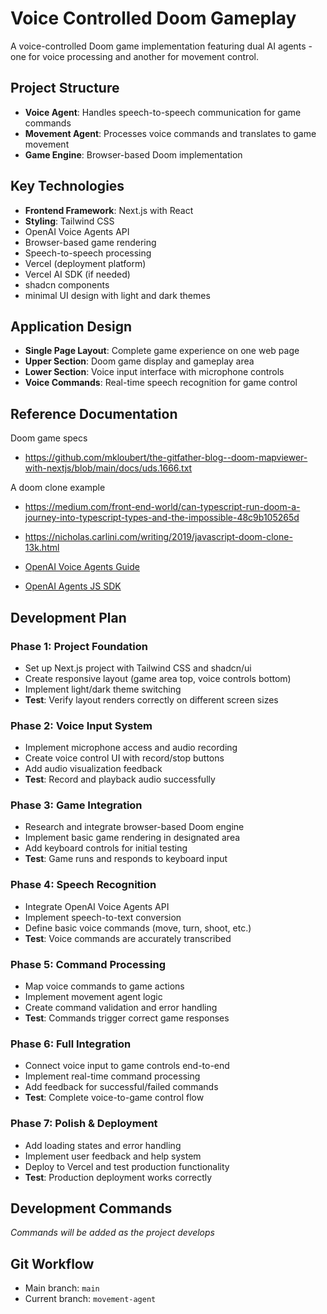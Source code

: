 # Voice Controlled Doom Gameplay

A voice-controlled Doom game implementation featuring dual AI agents - one for voice processing and another for movement control.

## Project Structure

- **Voice Agent**: Handles speech-to-speech communication for game commands
- **Movement Agent**: Processes voice commands and translates to game movement
- **Game Engine**: Browser-based Doom implementation

## Key Technologies

- **Frontend Framework**: Next.js with React
- **Styling**: Tailwind CSS
- OpenAI Voice Agents API
- Browser-based game rendering
- Speech-to-speech processing
- Vercel (deployment platform)
- Vercel AI SDK (if needed)
- shadcn components
- minimal UI design with light and dark themes

## Application Design

- **Single Page Layout**: Complete game experience on one web page
- **Upper Section**: Doom game display and gameplay area
- **Lower Section**: Voice input interface with microphone controls
- **Voice Commands**: Real-time speech recognition for game control

## Reference Documentation

Doom game specs
- https://github.com/mkloubert/the-gitfather-blog--doom-mapviewer-with-nextjs/blob/main/docs/uds.1666.txt

A doom clone example
- https://medium.com/front-end-world/can-typescript-run-doom-a-journey-into-typescript-types-and-the-impossible-48c9b105265d
- https://nicholas.carlini.com/writing/2019/javascript-doom-clone-13k.html

- [OpenAI Voice Agents Guide](https://platform.openai.com/docs/guides/voice-agents?voice-agent-architecture=speech-to-speech)
- [OpenAI Agents JS SDK](https://openai.github.io/openai-agents-js/)

## Development Plan

### Phase 1: Project Foundation
- Set up Next.js project with Tailwind CSS and shadcn/ui
- Create responsive layout (game area top, voice controls bottom)
- Implement light/dark theme switching
- **Test**: Verify layout renders correctly on different screen sizes

### Phase 2: Voice Input System
- Implement microphone access and audio recording
- Create voice control UI with record/stop buttons
- Add audio visualization feedback
- **Test**: Record and playback audio successfully

### Phase 3: Game Integration
- Research and integrate browser-based Doom engine
- Implement basic game rendering in designated area
- Add keyboard controls for initial testing
- **Test**: Game runs and responds to keyboard input

### Phase 4: Speech Recognition
- Integrate OpenAI Voice Agents API
- Implement speech-to-text conversion
- Define basic voice commands (move, turn, shoot, etc.)
- **Test**: Voice commands are accurately transcribed

### Phase 5: Command Processing
- Map voice commands to game actions
- Implement movement agent logic
- Create command validation and error handling
- **Test**: Commands trigger correct game responses

### Phase 6: Full Integration
- Connect voice input to game controls end-to-end
- Implement real-time command processing
- Add feedback for successful/failed commands
- **Test**: Complete voice-to-game control flow

### Phase 7: Polish & Deployment
- Add loading states and error handling
- Implement user feedback and help system
- Deploy to Vercel and test production functionality
- **Test**: Production deployment works correctly

## Development Commands

*Commands will be added as the project develops*

## Git Workflow

- Main branch: `main`
- Current branch: `movement-agent`